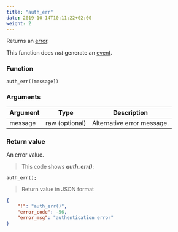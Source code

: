 ```yaml
---
title: "auth_err"
date: 2019-10-14T10:11:22+02:00
weight: 2
---
```


Returns an [error](../../data-types/error-type).

This function does *not* generate an [event](../../events).

### Function
`auth_err([message])`

### Arguments
Argument | Type | Description
-------- | ---- | -----------
message | raw (optional) | Alternative error message.

### Return value
An error value.

> This code shows ***auth_err()***:

```
auth_err();
```

> Return value in JSON format

```json
{
    "!": "auth_err()",
    "error_code": -56,
    "error_msg": "authentication error"
}
```
